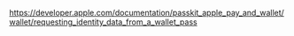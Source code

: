 https://developer.apple.com/documentation/passkit_apple_pay_and_wallet/wallet/requesting_identity_data_from_a_wallet_pass
